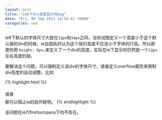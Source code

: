 ```yaml
---
layout: post
title: "ie6下div高度显示的bug"
date: "Fri, 09 Sep 2011 14:56:41 +0800"
categories: web
---
```


ie6下默认的字体尺寸大致在`12px`和`14px`之间，当你试图定义一个高度小于这个默认值的div的时候，ie会固执的认为这个层的高度不应该小于字体的行高。所以即使你用 `height: 6px;`来定义了一个div的高度，实际在ie下显示的仍然是一个`12px`左右高度的层。

要解决这个问题，可以强制定义该div的字体尺寸，或者定义overflow属性来限制div高度的自动调整。比如

{% highlight html %}
<div style="height: 6px; font: 0px arial;"></div>
或者
<div style="height: 6px; overflow: hidden;"></div>
都可以阻止ie的自作聪明。
{% endhighlight %}

该问题在ie7/firefox/opera下均不存在。
